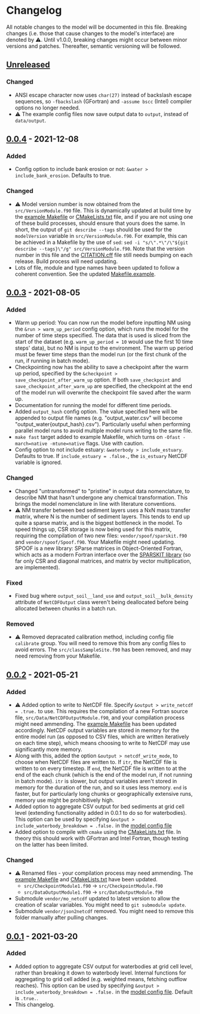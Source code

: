 # Changelog

All notable changes to the model will be documented in this file. Breaking changes (i.e. those that cause changes to the model's interface) are denoted by ⚠️. Until v1.0.0, breaking changes might occur between minor versions and patches. Thereafter, semantic versioning will be followed.

## [Unreleased]

### Changed

- ANSI escape character now uses `char(27)` instead of backslash escape sequences, so `-fbackslash` (GFortran) and `-assume bscc` (Intel) compiler options no longer needed.
- ⚠️ The example config files now save output data to `output`, instead of `data/output`.

## [0.0.4] - 2021-12-08

### Added

- Config option to include bank erosion or not: `&water > include_bank_erosion`. Defaults to true.

### Changed

- ⚠️ Model version number is now obtained from the `src/VersionModule.f90` file. This is dynamically updated at build time by the [example Makefile](./Makefile.example) or [CMakeLists.txt](./CMakeLists.txt) file, and if you are not using one of these build processes, should ensure that yours does the same. In short, the output of `git describe --tags` should be used for the `modelVersion` variable in `src/VersionModule.f90`. For example, this can be achieved in a Makefile by the use of `sed`: `sed -i "s/\".*\"/\"${git describe --tags}\"/g" src/VersionModule.f90`. Note that the version number in this file and the [CITATION.cff](./CITATION.cff) file still needs bumping on each release. Build process will need updating.
- ️️️️Lots of file, module and type names have been updated to follow a coherent convention. See the updated [Makefile.example](./Makefile.example).

## [0.0.3] - 2021-08-05

### Added

- Warm up period: You can now run the model before inputting NM using the `&run > warm_up_period` config option, which runs the model for the number of time steps specified. The data that is used is sliced from the start of the dataset (e.g. `warm_up_period = 10` would use the first 10 time steps' data), but no NM is input to the environment. The warm up period must be fewer time steps than the model run (or the first chunk of the run, if running in batch mode).
- Checkpointing now has the ability to save a checkpoint after the warm up period, specified by the `&checkpoint > save_checkpoint_after_warm_up` option. If both `save_checkpoint` and `save_checkpoint_after_warm_up` are specified, the checkpoint at the end of the model run will overwrite the checkpoint file saved after the warm up.
- Documentation for running the model for different time periods.
- Added `output_hash` config option. The value specified here will be appended to output file names (e.g. "output_water.csv" will become "output_water{output_hash}.csv"). Particularly useful when performing parallel model runs to avoid multiple model runs writing to the same file.
- `make fast` target added to example Makefile, which turns on `-Ofast -march=native -mtune=native` flags. Use with caution.
- Config option to not include estuary: `&waterbody > include_estuary`. Defaults to true. If `include_estuary = .false.`, the `is_estuary` NetCDF variable is ignored.

### Changed

- Changed "untransformed" to "pristine" in output data nomenclature, to describe NM that hasn't undergone any chemical transformation. This brings the model nomenclature in line with literature conventions.
- ⚠️ NM transfer between bed sediment layers uses a NxN mass transfer matrix, where N is the number of sediment layers. This tends to end up quite a sparse matrix, and is the biggest bottleneck in the model. To speed things up, CSR storage is now being used for this matrix, requiring the compilation of two new files: `vendor/spoof/sparskit.f90` and `vendor/spoof/Spoof.f90`. Your Makefile might need updating. SPOOF is a new library: SParse matrices in Object-Oriented Fortran, which acts as a modern Fortran interface over the [SPARSKIT library](https://www-users.cse.umn.edu/~saad/software/SPARSKIT/) (so far only CSR and diagonal matrices, and matrix by vector multiplication, are implemented). 

### Fixed

- Fixed bug where `output_soil__land_use` and `output_soil__bulk_density` attribute of `NetCDFOutput` class weren't being deallocated before being allocated between chunks in a batch run.

### Removed

- ️️⚠️ Removed depracated calibration method, including config file `calibrate` group. You will need to remove this from any config files to avoid errors. The `src/classSampleSite.f90` has been removed, and may need removing from your Makefile.

## [0.0.2] - 2021-05-21

### Added

- ⚠️ Added option to write to NetCDF file. Specify `&output > write_netcdf = .true.` to use. This requires the compilation of a new Fortran source file, `src/Data/NetCDFOutputModule.f90`, and your compilation process might need ammending. The [example Makefile](./Makefile.example) has been updated accordingly. NetCDF output variables are stored in memory for the entire model run (as opposed to CSV files, which are written iteratively on each time step), which means choosing to write to NetCDF may use significantly more memory. 
- Along with this, added the option `&output > netcdf_write_mode`, to choose when NetCDF files are written to. If `itr`, the NetCDF file is written to on every timestep. If `end`, the NetCDF file is written to at the end of the each chunk (which is the end of the model run, if not running in batch mode). `itr` is slower, but output variables aren't stored in memory for the duration of the run, and so it uses less memory. `end` is faster, but for particularly long chunks or geographically extensive runs, memory use might be prohibitively high.
- Added option to aggregate CSV output for bed sediments at grid cell level (extending functionality added in 0.0.1 to do so for waterbodies). This option can be used by specifying `&output > include_waterbody_breakdown = .false.` in the [model config file](./config.example/config.example.nml)
- Added option to compile with `cmake` using the [CMakeLists.txt](./CMakeLists.txt) file. In theory this should work with GFortran and Intel Fortran, though testing on the latter has been limited.

### Changed

- ⚠️ Renamed files - your compilation process may need ammending. The [example Makefile](./Makefile.example) and [CMakeLists.txt](./CMakeLists.txt) have been updated.
    - `src/CheckpointModule1.f90` → `src/CheckpointModule.f90`
    - `src/DataOutputModule1.f90` → `src/DataOutputModule.f90`
- Submodule `vendor/mo_netcdf` updated to latest version to allow the creation of scalar variables. You might need to `git submodule update`.
- Submodule `vendor/json2netcdf` removed. You might need to remove this folder manually after pulling changes.

## [0.0.1] - 2021-03-20

### Added

- Added option to aggregate CSV output for waterbodies at grid cell level, rather than breaking it down to waterbody level. Internal functions for aggregating to grid cell added (e.g. weighted means, fetching outflow reaches). This option can be used by specifying `&output > include_waterbody_breakdown = .false.` in the [model config file](./config.example/config.example.nml). Default is `.true.`.
- This changelog.

[unreleased]: https://github.com/nerc-ceh/nanofase/compare/0.0.4...HEAD
[0.0.4]: https://github.com/nerc-ceh/nanofase/releases/tag/0.0.4
[0.0.3]: https://github.com/nerc-ceh/nanofase/releases/tag/0.0.3
[0.0.2]: https://github.com/nerc-ceh/nanofase/releases/tag/0.0.2
[0.0.1]: https://github.com/nerc-ceh/nanofase/releases/tag/0.0.1
